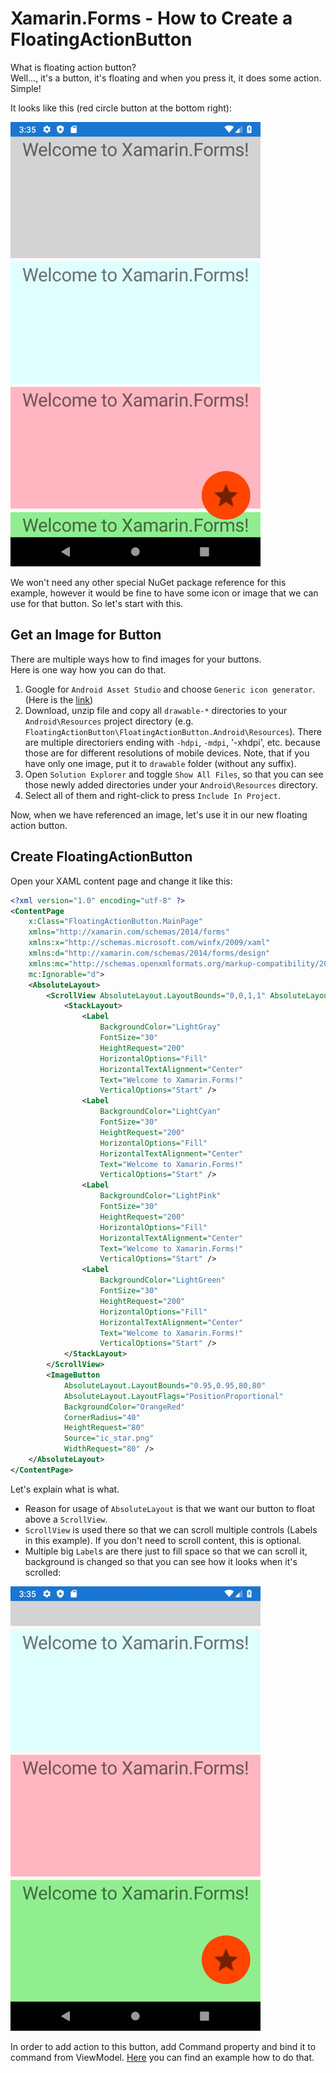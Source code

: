 # Xamarin.Forms - How to Create a FloatingActionButton

What is floating action button?  
Well..., it's a button, it's floating and when you press it, it does some action. Simple!

It looks like this (red circle button at the bottom right):

<img src="Top.png" width="400">

We won't need any other special NuGet package reference for this example, however it would be fine to have some icon or image that we can use for that button. So let's start with this.

## Get an Image for Button

There are multiple ways how to find images for your buttons.  
Here is one way how you can do that.

1. Google for `Android Asset Studio` and choose `Generic icon generator`. (Here is the [link](https://romannurik.github.io/AndroidAssetStudio/icons-generic.html#source.type=clipart&source.clipart=star&source.space.trim=1&source.space.pad=0&size=32&padding=8&color=rgba(0%2C%200%2C%200%2C%200.54)&name=ic_star))
2. Download, unzip file and copy all `drawable-*` directories to your `Android\Resources` project directory (e.g. `FloatingActionButton\FloatingActionButton.Android\Resources`).  There are multiple directoriers ending with `-hdpi`, `-mdpi`, '-xhdpi', etc. because those are for different resolutions of mobile devices. Note, that if you have only one image, put it to `drawable` folder (without any suffix).
3. Open `Solution Explorer` and toggle `Show All Files`, so that you can see those newly added directories under your `Android\Resources` directory.
4. Select all of them and right-click to press `Include In Project`.

Now, when we have referenced an image, let's use it in our new floating action button.

## Create FloatingActionButton

Open your XAML content page and change it like this:

```xml
<?xml version="1.0" encoding="utf-8" ?>
<ContentPage
    x:Class="FloatingActionButton.MainPage"
    xmlns="http://xamarin.com/schemas/2014/forms"
    xmlns:x="http://schemas.microsoft.com/winfx/2009/xaml"
    xmlns:d="http://xamarin.com/schemas/2014/forms/design"
    xmlns:mc="http://schemas.openxmlformats.org/markup-compatibility/2006"
    mc:Ignorable="d">
    <AbsoluteLayout>
        <ScrollView AbsoluteLayout.LayoutBounds="0,0,1,1" AbsoluteLayout.LayoutFlags="SizeProportional">
            <StackLayout>
                <Label
                    BackgroundColor="LightGray"
                    FontSize="30"
                    HeightRequest="200"
                    HorizontalOptions="Fill"
                    HorizontalTextAlignment="Center"
                    Text="Welcome to Xamarin.Forms!"
                    VerticalOptions="Start" />
                <Label
                    BackgroundColor="LightCyan"
                    FontSize="30"
                    HeightRequest="200"
                    HorizontalOptions="Fill"
                    HorizontalTextAlignment="Center"
                    Text="Welcome to Xamarin.Forms!"
                    VerticalOptions="Start" />
                <Label
                    BackgroundColor="LightPink"
                    FontSize="30"
                    HeightRequest="200"
                    HorizontalOptions="Fill"
                    HorizontalTextAlignment="Center"
                    Text="Welcome to Xamarin.Forms!"
                    VerticalOptions="Start" />
                <Label
                    BackgroundColor="LightGreen"
                    FontSize="30"
                    HeightRequest="200"
                    HorizontalOptions="Fill"
                    HorizontalTextAlignment="Center"
                    Text="Welcome to Xamarin.Forms!"
                    VerticalOptions="Start" />
            </StackLayout>
        </ScrollView>
        <ImageButton
            AbsoluteLayout.LayoutBounds="0.95,0.95,80,80"
            AbsoluteLayout.LayoutFlags="PositionProportional"
            BackgroundColor="OrangeRed"
            CornerRadius="40"
            HeightRequest="80"
            Source="ic_star.png"
            WidthRequest="80" />
    </AbsoluteLayout>
</ContentPage>
```

Let's explain what is what. 

- Reason for usage of `AbsoluteLayout` is that we want our button to float above a `ScrollView`.
- `ScrollView` is used there so that we can scroll multiple controls (Labels in this example). If you don't need to scroll content, this is optional.
- Multiple big `Label`s are there just to fill space so that we can scroll it, background is changed so that you can see how it looks when it's scrolled:

<img src="Bottom.png" width="400">

In order to add action to this button, add Command property and bind it to command from ViewModel. [Here](https://dev.to/petermilovcik/xamarin-forms-navigation-to-page-not-defined-in-appshell-xaml-2503) you can find an example how to do that.

